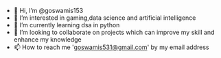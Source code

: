 - 👋 Hi, I’m @goswamis153
- 👀 I’m interested in gaming,data science and artificial intelligence
- 🌱 I’m currently learning dsa in python
- 💞️ I’m looking to collaborate on projects which can improve my skill and enhance my knowledge
- 📫 How to reach me 'goswamis531@gmail.com' by my email address

<!---
goswamis153/goswamis153 is a ✨ special ✨ repository because its `README.md` (this file) appears on your GitHub profile.
You can click the Preview link to take a look at your changes.
--->
